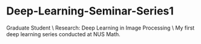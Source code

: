 # Deep-Learning-Seminar-Series1
Graduate Student \\
Research: Deep Learning in Image Processing \\
My first deep learning series conducted at NUS Math. 
